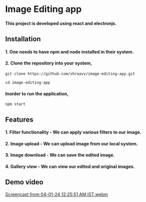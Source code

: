 # Image Editing app

#### This project is developed using react and electronjs.

## Installation
#### 1. One needs to have npm and node installed in their system.
#### 2. Clone the repository into your system,

````git clone https://github.com/shraavv/image-editing-app.git````

````cd image-editing-app````


#### Inorder to run the application,

````npm start````

## Features

#### 1. Filter functionality - We can apply various filters to our image.
#### 2. Image upload - We can upload image from our local system.
#### 3. Image download - We can save the edited image.
#### 4. Gallery view - We can view our edited and original images.

## Demo video 

[Screencast from 04-01-24 12:25:51 AM IST.webm](https://github.com/shraavv/image-editing-app/assets/133945587/16495fe7-42af-4672-bd83-d1b9a90b731f)
